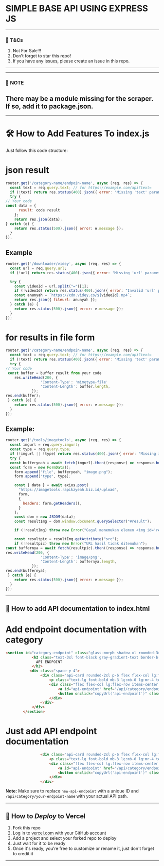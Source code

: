 # SIMPLE BASE API USING EXPRESS JS
---------
### 📃 T&Cs
1. Not For Sale!!!
2. Don't forget to star this repo!
3. If you have any issues, please create an issue in this repo.

---------

---------
### 📃 NOTE
There may be a module missing for the scraper. If so, add it to package.json.
---------

---

# 🛠️ How to Add Features To index.js
Just follow this code structure:
# json result
```javascript
router.get('/category-name/endpoin-name', async (req, res) => {
  const text = req.query.text; // for https://example.com/api?text=
  if (!text) return res.status(400).json({ error: "Missing 'text' parameter" });
  try {
// Your code
const data = {
      result: code result
    };
    return res.json(data); 
} catch (e) {
    return res.status(500).json({ error: e.message });
  }
});
````
## Example
```javascript
router.get('/downloader/videy', async (req, res) => {
  const url = req.query.url;
  if (!url) return res.status(400).json({ error: "Missing 'url' parameter" });

  try {
    const videoId = url.split("=")[1];
    if (!videoId) return res.status(400).json({ error: "Invalid 'url' parameter" });
    const anunyah = `https://cdn.videy.co/${videoId}.mp4`;
    return res.json({ fileurl: anunyah });
  } catch (e) {
    return res.status(500).json({ error: e.message });
  }
});
```
# for results in file form
```javascript
router.get('/category-name/endpoin-name', async (req, res) => {
  const text = req.query.text; // for https://example.com/api?text=
  if (!text) return res.status(400).json({ error: "Missing 'text' parameter" });
  try {
// Your code
 const buffer = buffer result from your code
    res.writeHead(200, {
                'Content-Type': 'mimetype-file'
                'Content-Length': buffer.length,
            });
res.end(buffer);
 } catch (e) {
    return res.status(500).json({ error: e.message });
  }
});
````
## Example:
```javascript
router.get('/tools/imagetools', async (req, res) => {
  const imgurl = req.query.imgurl;
  const type = req.query.type;
  if (!imgurl || !type) return res.status(400).json({ error: "Missing imgurl or type parameter. List type: 'removebg', 'enhance', 'upscale', 'restore', 'colorize'" });
  try {
  const bufferyeah = await fetch(imgurl).then((response) => response.buffer());
  const form = new FormData();
    form.append("file", bufferyeah, "image.png");
    form.append("type", type);

    const { data } = await axios.post(
      "https://imagetools.rapikzyeah.biz.id/upload",
      form,
      {
        headers: form.getHeaders(),
      }
    );
    const dom = new JSDOM(data);
    const resultImg = dom.window.document.querySelector("#result");

    if (!resultImg) throw new Error("Gagal menemukan elemen <img id='result'>");

    const resultpic = resultImg.getAttribute("src");
    if (!resultpic) throw new Error("URL hasil tidak ditemukan");
const buffernya = await fetch(resultpic).then((response) => response.buffer());
res.writeHead(200, {
                'Content-Type': 'image/png',
                'Content-Length': buffernya.length,
            });
res.end(buffernya);
 } catch (e) {
    return res.status(500).json({ error: e.message });
  }
});
```
-----

## 📄 How to add API documentation to index.html
# Add endpoint documentation with category
```html
<section id="category-endpoint" class="glass-morph shadow-xl rounded-3xl p-8 mb-8">
            <h2 class="text-3xl font-black gray-gradient-text border-b-4 border-gray-700/50 pb-4 mb-8 flex items-center justify-center sm:justify-start gap-4">
              API ENDPOINT
            </h2>
           <div class="space-y-4">
                <div class="api-card rounded-2xl p-6 flex flex-col lg:flex-row justify-between items-center shadow-md">
                    <p class="text-lg font-bold mb-3 lg:mb-0 lg:mr-4 text-black-200">API ENDPOINT:</p>
                    <div class="flex flex-col lg:flex-row items-center w-full lg:w-auto gap-3">
                        <a id="api-endpoint" href="/api/category/endpoint?text=" class="api-endpoint text-blue-300 hover:text-gray-100 break-all text-sm px-4 py-2 rounded-lg transition-all duration-300" target="_blank">/api/category/endpoint?url=</a>
                        <button onclick="copyUrl('api-endpoint')" class="theme-button text-white font-bold py-3 px-6 rounded-xl shadow-lg transition-all duration-300 transform hover:scale-105">Salin</button>
                    </div>
                </div>
            </div>
        </section>
```
# Just add API endpoint documentation
```html
                <div class="api-card rounded-2xl p-6 flex flex-col lg:flex-row justify-between items-center shadow-md">
                    <p class="text-lg font-bold mb-3 lg:mb-0 lg:mr-4 text-black-200">API ENDPOINT:</p>
                    <div class="flex flex-col lg:flex-row items-center w-full lg:w-auto gap-3">
                        <a id="api-endpoint" href="/api/category/endpoint?text=" class="api-endpoint text-blue-300 hover:text-gray-100 break-all text-sm px-4 py-2 rounded-lg transition-all duration-300" target="_blank">/api/category/endpoint?url=</a>
                        <button onclick="copyUrl('api-endpoint')" class="theme-button text-white font-bold py-3 px-6 rounded-xl shadow-lg transition-all duration-300 transform hover:scale-105">Salin</button>
                    </div>
                </div>
```

**Note:** Make sure to replace `new-api-endpoint` with a unique ID and `/api/category/your-endpoint-name` with your actual API path.

-----

## 🚀 How to *Deploy* to Vercel

1. Fork this repo
2. Log in to [vercel.com](https://vercel.com) with your GitHub account
3. Add a project and select your forked repo to deploy
4. Just wait for it to be ready
5. Once it's ready, you're free to customize or rename it, just don't forget to credit it

-----
